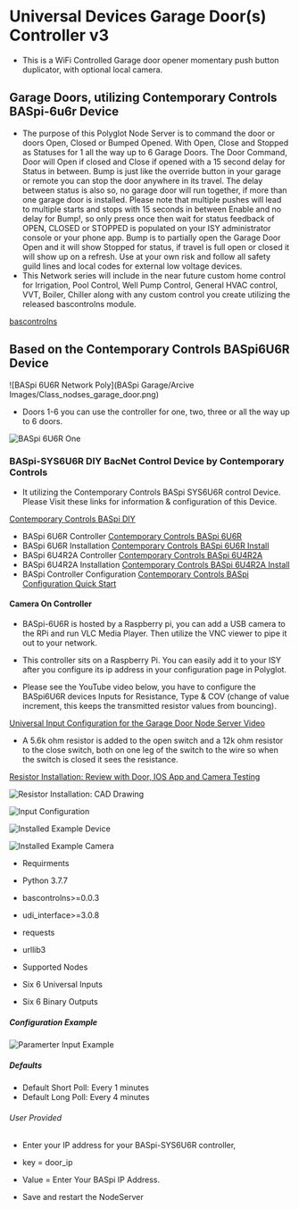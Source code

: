 # Universal Devices Garage Door(s) Controller v3

* This is a WiFi Controlled Garage door opener momentary push button duplicator, with optional local camera.

## Garage Doors, utilizing Contemporary Controls BASpi-6u6r Device

* The purpose of this Polyglot Node Server is to command the door or doors Open, Closed or Bumped Opened. With Open, Close and Stopped as Statuses for 1 all the way up to 6 Garage Doors. The Door Command, Door will Open if closed and Close if opened with a 15 second delay for Status in between. Bump is just like the override button in your garage or remote you can stop the door anywhere in its travel. The delay between status is also so, no garage door will run together, if more than one garage door is installed. Please note that multiple pushes will lead to multiple starts and stops with 15 seconds in between Enable and no delay for Bump!, so only press once then wait for status feedback of OPEN, CLOSED or STOPPED is populated on your ISY administrator console or your phone app. Bump is to partially open the Garage Door Open and it will show Stopped for status, if travel is full open or closed it will show up on a refresh. Use at your own risk and follow all safety guild lines and local codes for external low voltage devices.
* This Network series will include in the near future custom home control for Irrigation, Pool Control, Well Pump Control, General HVAC control, VVT, Boiler, Chiller along with any custom control you create utilizing the released bascontrolns module.

[bascontrolns](https://pypi.org/project/bascontrolns/)

## Based on the Contemporary Controls BASpi6U6R Device

![BASpi 6U6R Network Poly](BASpi Garage/Arcive Images/Class_nodses_garage_door.png)

* Doors 1-6 you can use the controller for one, two, three or all the way up to 6 doors.

![BASpi 6U6R One](https://github.com/sjpbailey/udi-poly-basgarage-python-master-v3/blob/master/Images/Controller_garage_doors.png)

### BASpi-SYS6U6R DIY BacNet Control Device by Contemporary Controls

* It utilizing the Contemporary Controls BASpi SYS6U6R control Device.
Please Visit these links for information & configuration of this Device.

[Contemporary Controls BASpi DIY](https://www.ccontrols.com/basautomation/baspi.php)

* BASpi 6U6R Controller
[Contemporary Controls BASpi 6U6R](https://www.ccontrols.com/pdf/ds/BASPI-datasheet.pdf)
* BASpi 6U6R Installation
[Contemporary Controls BASpi 6U6R Install](https://www.ccontrols.com/pdf/BASpi-hardware-install-guide.pdf)
* BASpi 6U4R2A Controller
[Contemporary Controls BASpi 6U4R2A](https://www.ccontrols.com/pdf/ds/BASPI-AO2-datasheet.pdf)
* BASpi 6U4R2A Installation
[Contemporary Controls BASpi 6U4R2A Install](https://www.ccontrols.com/pdf/TD180600.pdf)
* BASpi Controller Configuration
[Contemporary Controls BASpi Configuration Quick Start](https://www.ccontrols.com/pdf/is/BASPI-QSGuide.pdf)

#### Camera On Controller

* BASpi-6U6R is hosted by a Raspberry pi, you can add a USB camera to the RPi and run VLC Media Player. Then utilize the VNC viewer to pipe it out to your network.
* This controller sits on a Raspberry Pi. You can easily add it to your ISY after you configure its ip address in your configuration page in Polyglot.

* Please see the YouTube video below, you have to configure the BASpi6U6R devices Inputs for Resistance, Type & COV (change of value increment, this keeps the transmitted resistor values from bouncing).

[Universal Input Configuration for the Garage Door Node Server Video](https://youtu.be/I3tSfYk8ti8)

* A 5.6k ohm resistor is added to the open switch and a 12k ohm resistor to the close switch, both on one leg of the switch to the wire so when the switch is closed it sees the resistance.

[Resistor Installation: Review with Door, IOS App and Camera Testing](https://youtu.be/mVyMzNkizIs)

![Resistor Installation: CAD Drawing](https://github.com/sjpbailey/udi-poly-basgarage-python-master-v3/blob/master/Images/CAD_Wiring.png)

![Input Configuration](https://github.com/sjpbailey/udi-poly-basgarage-python-master-v3/blob/master/Images/shot_3.png)

![Installed Example Device](https://github.com/sjpbailey/udi-poly-basgarage-python-master-v3/blob/master/Images/IMG_2082.jpg)

![Installed Example Camera](https://github.com/sjpbailey/udi-poly-basgarage-python-master-v3/blob/master/Images/IMG_2081.jpg)

* Requirments
* Python 3.7.7
* bascontrolns>=0.0.3
* udi_interface>=3.0.8
* requests
* urllib3

* Supported Nodes
* Six 6 Universal Inputs
* Six 6 Binary Outputs

##### Configuration Example

![Paramerter Input Example](https://github.com/sjpbailey/udi-poly-basgarage-python-master-v3/blob/master/Images/basgarage-Key.png)

##### Defaults

* Default Short Poll:  Every 1 minutes
* Default Long Poll: Every 4 minutes

###### User Provided

* Enter your IP address for your BASpi-SYS6U6R controller,
* key = door_ip
* Value = Enter Your BASpi IP Address.

* Save and restart the NodeServer
